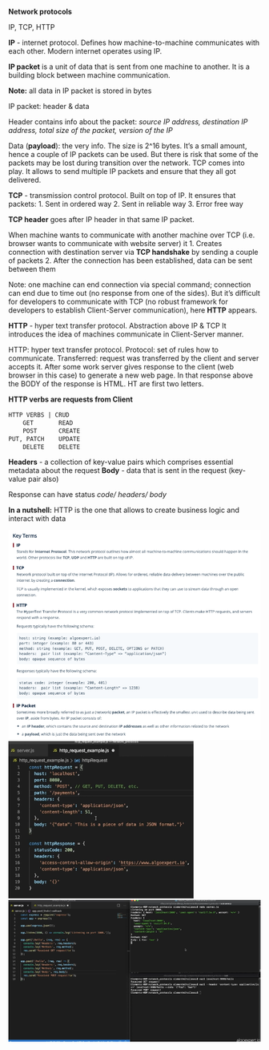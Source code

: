 **Network protocols**

IP, TCP, HTTP

**IP** - internet protocol. Defines how machine-to-machine communicates with each other. 
Modern internet operates using IP. 

**IP packet** is a unit of data that is sent from one machine to another. It is a building block between machine communication. 

**Note:** all data in IP packet is stored in bytes

IP packet: header & data

Header contains info about the packet: <i>source IP address, destination IP address, total size of the packet, version of the IP</i>

Data (**payload**): the very info. The size is 2^16 bytes. It’s a small amount, hence a couple of IP packets can be used. But there is risk that some of the packets may be lost during transition over the network. TCP comes into play. It allows to send multiple IP packets and ensure that they all got delivered.

**TCP** - transmission control protocol. Built on top of IP.
It ensures that packets: 1. Sent in ordered way 2. Sent in reliable way 3. Error free way

**TCP header** goes after IP header in that same IP packet. 

When machine wants to communicate with another machine over TCP (i.e. browser wants to communicate with website server) it 1. Creates connection with destination server via **TCP handshake** by sending a couple of packets 2. After the connection has been established, data can be sent between them

Note: one machine can end connection via special command; connection can end due to time out  (no response from one of the sides). But it’s difficult for developers to communicate with TCP (no robust framework for developers to establish Client-Server communication), here **HTTP** appears.

**HTTP** - hyper text transfer protocol. Abstraction above IP & TCP
It introduces the idea of machines communicate in Client-Server manner.

HTTP: hyper text transfer protocol.
	Protocol: set of rules how to communicate.
	Transferred: request was transferred by the client and server accepts it.
	After some work server gives response to the client (web browser in this case) to generate 		a new web page.
	In that response above the BODY of the response is HTML. HT are first two letters.

**HTTP verbs are requests from Client**
```
HTTP VERBS | CRUD
	GET       READ
	POST      CREATE
PUT, PATCH    UPDATE
	DELETE    DELETE
```

**Headers** - a collection of key-value pairs which comprises essential metadata about the request
**Body** - data that is sent in the request (key-value pair also)

Response can have status <i>code/ headers/ body</i>

**In a nutshell:** HTTP is the one that allows to create business logic and interact with data

![Alt text](ImageRepo/Network_Protocols_first.png?raw=true)
![Alt text](ImageRepo/Network_Protocols_second.png?raw=true)
![Alt text](ImageRepo/Network_Protocols_third.png?raw=true)
